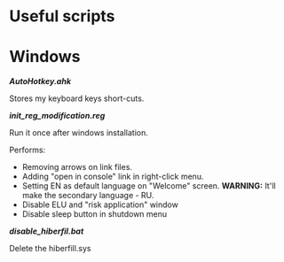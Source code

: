 Useful scripts
==============

Windows
=======

***AutoHotkey.ahk***

Stores my keyboard keys short-cuts.

***init_reg_modification.reg***

Run it once after windows installation.

Performs:
 - Removing arrows on link files.
 - Adding "open in console" link in right-click menu.
 - Setting EN as default language on "Welcome" screen. **WARNING:** It'll make the secondary language - RU.
 - Disable ELU and "risk application" window
 - Disable sleep button in shutdown menu
 
 ***disable_hiberfil.bat***
 
Delete the hiberfill.sys
